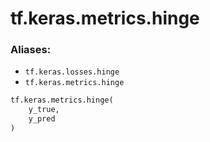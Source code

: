 <div itemscope itemtype="http://developers.google.com/ReferenceObject">
<meta itemprop="name" content="tf.keras.metrics.hinge" />
<meta itemprop="path" content="Stable" />
</div>

# tf.keras.metrics.hinge

### Aliases:

* `tf.keras.losses.hinge`
* `tf.keras.metrics.hinge`

``` python
tf.keras.metrics.hinge(
    y_true,
    y_pred
)
```

